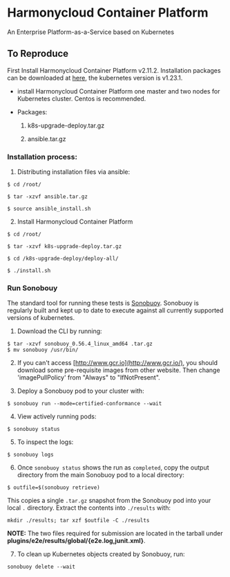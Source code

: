 # Harmonycloud Container Platform

An Enterprise Platform-as-a-Service based on Kubernetes 

## To Reproduce

First Install Harmonycloud Container Platform v2.11.2. Installation packages can be downloaded at  [here](http://harmonycloud.cn/products/rongqiyun/), the kubernetes version is v1.23.1.

 * install Harmonycloud Container Platform one master and two nodes for Kubernetes cluster. Centos is recommended.

 * Packages: 

   1. k8s-upgrade-deploy.tar.gz

   2. ansible.tar.gz

### Installation process:

1. Distributing installation files via ansible: 

```
$ cd /root/

$ tar -xzvf ansible.tar.gz

$ source ansible_install.sh
```

2. Install Harmonycloud Container Platform 

```
$ cd /root/

$ tar -xzvf k8s-upgrade-deploy.tar.gz

$ cd /k8s-upgrade-deploy/deploy-all/

$ ./install.sh
```

### Run Sonobouy

The standard tool for running these tests is [Sonobuoy](https://github.com/heptio/sonobuoy). Sonobuoy is regularly built and kept up to date to execute against all currently supported versions of kubernetes.

1. Download the CLI by running:

```
$ tar -xzvf sonobuoy_0.56.4_linux_amd64 .tar.gz
$ mv sonobuoy /usr/bin/
```

2. If you can't access [http://www.gcr.io](http://www.gcr.io/), you should download some pre-requisite images from other website. Then change 'imagePullPolicy' from "Always" to "IfNotPresent".

3. Deploy a Sonobuoy pod to your cluster with:

```
$ sonobuoy run --mode=certified-conformance --wait
```

4. View actively running pods:

```
$ sonobuoy status 
```

5. To inspect the logs:

```
$ sonobuoy logs
```

6. Once `sonobuoy status` shows the run as `completed`, copy the output directory from the main Sonobuoy pod to a local directory:

```
$ outfile=$(sonobuoy retrieve)
```

This copies a single `.tar.gz` snapshot from the Sonobuoy pod into your local
`.` directory. Extract the contents into `./results` with:

```
mkdir ./results; tar xzf $outfile -C ./results
```

**NOTE:** The two files required for submission are located in the tarball under **plugins/e2e/results/global/{e2e.log,junit.xml}**. 

7. To clean up Kubernetes objects created by Sonobuoy, run:

```
sonobuoy delete --wait
```
